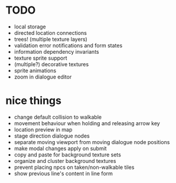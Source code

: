 # TODO
- local storage
- directed location connections
- trees! (multiple texture layers)
- validation error notifications and form states
- information dependency invariants
- texture sprite support
- (multiple?) decorative textures
- sprite animations
- zoom in dialogue editor

# nice things
- change default collision to walkable
- movement behaviour when holding and releasing arrow key
- location preview in map
- stage direction dialogue nodes
- separate moving viewport from moving dialogue node positions
- make modal changes apply on submit
- copy and paste for background texture sets
- organize and cluster background textures
- prevent placing npcs on taken/non-walkable tiles
- show previous line's content in line form
